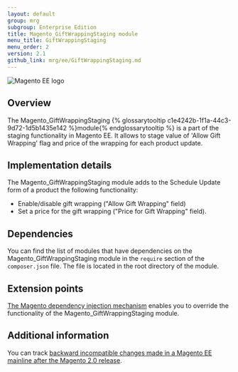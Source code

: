 ```yaml
---
layout: default
group: mrg
subgroup: Enterprise Edition
title: Magento_GiftWrappingStaging module
menu_title: GiftWrappingStaging
menu_order: 2
version: 2.1
github_link: mrg/ee/GiftWrappingStaging.md
---
```


![Magento EE logo]({{site.baseurl}}common/images/ee-only_large.png)

## Overview

The Magento_GiftWrappingStaging {% glossarytooltip c1e4242b-1f1a-44c3-9d72-1d5b1435e142 %}module{% endglossarytooltip %} is a part of the staging functionality in Magento EE. It allows to stage value of 'Allow Gift Wrapping' flag and price of the wrapping for each product update.

## Implementation details

The Magento_GiftWrappingStaging module adds to the Schedule Update form of a product the following functionality:

- Enable/disable gift wrapping ("Allow Gift Wrapping" field)
- Set a price for the gift wrapping ("Price for Gift Wrapping" field).

## Dependencies

You can find the list of modules that have dependencies on the Magento_GiftWrappingStaging module in the `require` section of the `composer.json` file. The file is located in the root directory of the module.

## Extension points

[The Magento dependency injection mechanism](http://devdocs.magento.com/guides/v2.1/extension-dev-guide/depend-inj.html) enables you to override the functionality of the Magento_GiftWrappingStaging module.

## Additional information

You can track [backward incompatible changes made in a Magento EE mainline after the Magento 2.0 release](http://devdocs.magento.com/guides/v2.0/release-notes/changes/ee_changes.html).
